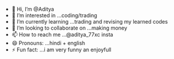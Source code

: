 - 👋 Hi, I’m @Aditya
- 👀 I’m interested in ...coding/trading
- 🌱 I’m currently learning ...trading and revising my learned codes
- 💞️ I’m looking to collaborate on ...making money
- 📫 How to reach me ...@aditya_77xc insta
- 😄 Pronouns: ...hindi + english
- ⚡ Fun fact: ...i am very funny an enjoyfull

<!---
AdityaXXC/AdityaXXC is a ✨ special ✨ repository because its `README.md` (this file) appears on your GitHub profile.
You can click the Preview link to take a look at your changes.
--->
